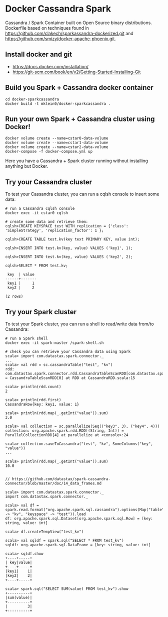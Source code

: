 # Docker Cassandra Spark

Cassandra / Spark Container built on Open Source binary distributions.  Dockerfile based on techniques found in
https://github.com/clakech/sparkassandra-dockerized.git and https://github.com/smizy/docker-apache-phoenix.git.


## Install docker and git
* https://docs.docker.com/installation/
* https://git-scm.com/book/en/v2/Getting-Started-Installing-Git

## Build you Spark + Cassandra docker container
```
cd docker-sparkcassandra
docker build -t mklein0/docker-sparkcassandra .
```

## Run your own Spark + Cassandra cluster using Docker!

```
docker volume create --name=cstar0-data-volume
docker volume create --name=cstar1-data-volume
docker volume create --name=cstar2-data-volume
docker-compose -f docker-compose.yml up
```

Here you have a Cassandra + Spark cluster running without installing anything but Docker.

## Try your Cassandra cluster

To test your Cassandra cluster, you can run a cqlsh console to insert some data:

```
# run a Cassandra cqlsh console
docker exec -it cstar0 cqlsh

# create some data and retrieve them:
cqlsh>CREATE KEYSPACE test WITH replication = {'class': 'SimpleStrategy', 'replication_factor': 1 };

cqlsh>CREATE TABLE test.kv(key text PRIMARY KEY, value int);

cqlsh>INSERT INTO test.kv(key, value) VALUES ('key1', 1);

cqlsh>INSERT INTO test.kv(key, value) VALUES ('key2', 2);

cqlsh>SELECT * FROM test.kv;

 key  | value
------+-------
 key1 |     1
 key2 |     2

(2 rows)
```

## Try your Spark cluster

To test your Spark cluster, you can run a shell to read/write data from/to Cassandra:

```
# run a Spark shell
docker exec -it spark-master /spark-shell.sh

# check you can retrieve your Cassandra data using Spark
scala> import com.datastax.spark.connector._
...
scala> val rdd = sc.cassandraTable("test", "kv")
rdd: com.datastax.spark.connector.rdd.CassandraTableScanRDD[com.datastax.spark.connector.CassandraRow] = CassandraTableScanRDD[0] at RDD at CassandraRDD.scala:15

scala> println(rdd.count)
2

scala> println(rdd.first)
CassandraRow{key: key1, value: 1}

scala> println(rdd.map(_.getInt("value")).sum)
3.0

scala> val collection = sc.parallelize(Seq(("key3", 3), ("key4", 4)))
collection: org.apache.spark.rdd.RDD[(String, Int)] = ParallelCollectionRDD[4] at parallelize at <console>:24

scala> collection.saveToCassandra("test", "kv", SomeColumns("key", "value"))
...

scala> println(rdd.map(_.getInt("value")).sum)
10.0


// https://github.com/datastax/spark-cassandra-connector/blob/master/doc/14_data_frames.md

scala> import com.datastax.spark.connector._
import com.datastax.spark.connector._

scala> val df = spark.read.format("org.apache.spark.sql.cassandra").options(Map("table" -> "kv", "keyspace" -> "test")).load
df: org.apache.spark.sql.Dataset[org.apache.spark.sql.Row] = [key: string, value: int]

scala> df.createTempView("test_kv")

scala> val sqldf = spark.sql("SELECT * FROM test_kv")
sqldf: org.apache.spark.sql.DataFrame = [key: string, value: int]

scala> sqldf.show
+----+-----+
| key|value|
+----+-----+
|key1|    1|
|key2|    2|
+----+-----+

scala> spark.sql("SELECT SUM(value) FROM test_kv").show
+----------+
|sum(value)|
+----------+
|         3|
+----------+
```
